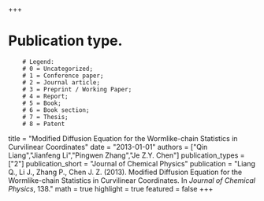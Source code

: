 +++
# Publication type.
        # Legend: 
        # 0 = Uncategorized; 
        # 1 = Conference paper; 
        # 2 = Journal article;
        # 3 = Preprint / Working Paper; 
        # 4 = Report; 
        # 5 = Book; 
        # 6 = Book section;
        # 7 = Thesis; 
        # 8 = Patent
title = "Modified Diffusion Equation for the Wormlike-chain Statistics in Curvilinear Coordinates"
date = "2013-01-01"
authors = ["Qin Liang","Jianfeng Li","Pingwen Zhang","Je Z.Y. Chen"]
publication_types = ["2"]
publication_short = "Journal of Chemical Physics"
publication = "Liang Q., Li J., Zhang P., Chen J. Z. (2013). Modified Diffusion Equation for the Wormlike-chain Statistics in Curvilinear Coordinates. In _Journal of Chemical Physics_, 138."
math = true
highlight = true
featured = false
+++